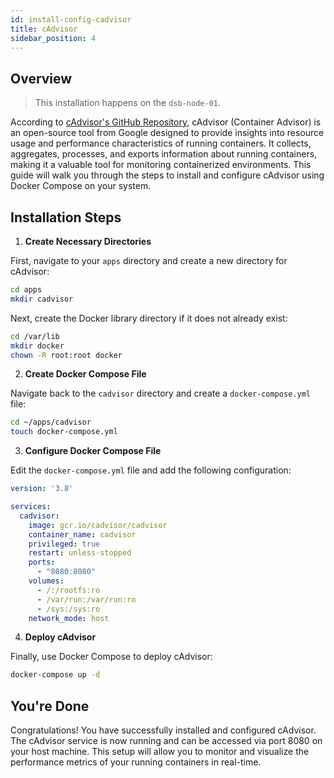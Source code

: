 ```yaml
---
id: install-config-cadvisor  
title: cAdvisor  
sidebar_position: 4  
---
```


## Overview

> This installation happens on the `dsb-node-01`.

According to [cAdvisor's GitHub Repository], cAdvisor (Container Advisor) is an open-source tool from Google designed to provide insights into resource usage and performance characteristics of running containers. It collects, aggregates, processes, and exports information about running containers, making it a valuable tool for monitoring containerized environments. This guide will walk you through the steps to install and configure cAdvisor using Docker Compose on your system.

## Installation Steps

1. **Create Necessary Directories**

First, navigate to your `apps` directory and create a new directory for cAdvisor:

```bash
cd apps
mkdir cadvisor
```

Next, create the Docker library directory if it does not already exist:

```bash
cd /var/lib
mkdir docker
chown -R root:root docker
```

2. **Create Docker Compose File**

Navigate back to the `cadvisor` directory and create a `docker-compose.yml` file:

```bash
cd ~/apps/cadvisor
touch docker-compose.yml
```

3. **Configure Docker Compose File**

Edit the `docker-compose.yml` file and add the following configuration:

```yaml
version: '3.8'

services:
  cadvisor:
    image: gcr.io/cadvisor/cadvisor
    container_name: cadvisor
    privileged: true
    restart: unless-stopped
    ports:
      - "8080:8080"
    volumes:
      - /:/rootfs:ro
      - /var/run:/var/run:ro
      - /sys:/sys:ro
    network_mode: host
```

4. **Deploy cAdvisor**

Finally, use Docker Compose to deploy cAdvisor:

```bash
docker-compose up -d
```

## You're Done

Congratulations! You have successfully installed and configured cAdvisor. The cAdvisor service is now running and can be accessed via port 8080 on your host machine. This setup will allow you to monitor and visualize the performance metrics of your running containers in real-time.

<!-- Sources -->
[cAdvisor's GitHub Repository]: https://github.com/google/cadvisor
